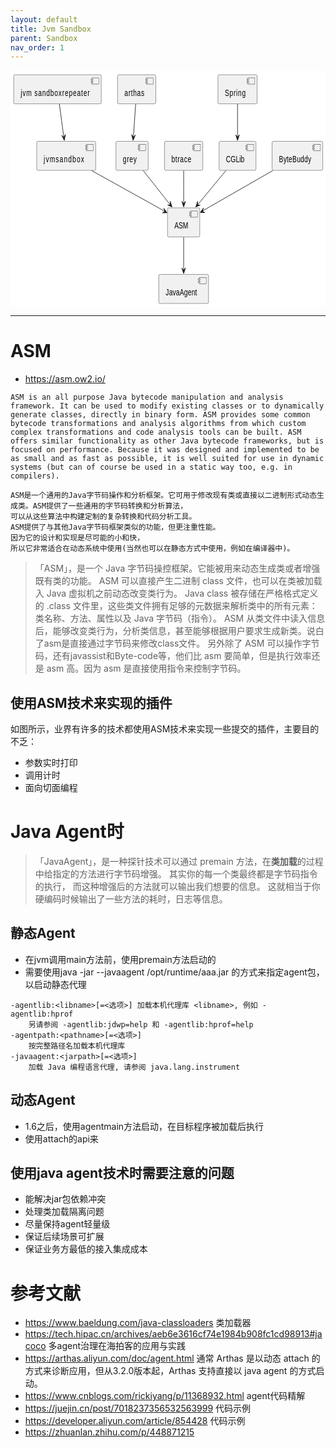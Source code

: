 ```yaml
---
layout: default
title: Jvm Sandbox
parent: Sandbox
nav_order: 1
---
```


<?xml version="1.0" encoding="us-ascii" standalone="no"?><svg xmlns="http://www.w3.org/2000/svg" contentStyleType="text/css" height="378px" preserveAspectRatio="none"style="width:684px;height:378px;background:#FFFFFF;" version="1.1" viewBox="0 0 684 378" width="684px"zoomAndPan="magnify"><defs/><g><!--entity asm--><g id="elem_asm"><rect fill="#F1F1F1" height="46.4883" rx="2.5" ry="2.5" style="stroke:#181818;stroke-width:0.5;" width="70" x="341" y="219.97"/><rect fill="#F1F1F1" height="10" style="stroke:#181818;stroke-width:0.5;" width="15" x="391" y="224.97"/><rect fill="#F1F1F1" height="2" style="stroke:#181818;stroke-width:0.5;" width="4" x="389" y="226.97"/><rect fill="#F1F1F1" height="2" style="stroke:#181818;stroke-width:0.5;" width="4" x="389" y="230.97"/><text fill="#000000" font-family="sans-serif" font-size="14" lengthAdjust="spacing" textLength="30" x="356" y="253.5052">ASM</text></g><!--entity JavaSandbox--><g id="elem_JavaSandbox"><rect fill="#F1F1F1" height="46.4883" rx="2.5" ry="2.5" style="stroke:#181818;stroke-width:0.5;" width="128" x="57" y="113.49"/><rect fill="#F1F1F1" height="10" style="stroke:#181818;stroke-width:0.5;" width="15" x="165" y="118.49"/><rect fill="#F1F1F1" height="2" style="stroke:#181818;stroke-width:0.5;" width="4" x="163" y="120.49"/><rect fill="#F1F1F1" height="2" style="stroke:#181818;stroke-width:0.5;" width="4" x="163" y="124.49"/><text fill="#000000" font-family="sans-serif" font-size="14" lengthAdjust="spacing" textLength="88" x="72" y="147.0252">jvmsandbox</text></g><!--entity repeater--><g id="elem_repeater"><rect fill="#F1F1F1" height="46.4883" rx="2.5" ry="2.5" style="stroke:#181818;stroke-width:0.5;" width="190" x="7" y="7"/><rect fill="#F1F1F1" height="10" style="stroke:#181818;stroke-width:0.5;" width="15" x="177" y="12"/><rect fill="#F1F1F1" height="2" style="stroke:#181818;stroke-width:0.5;" width="4" x="175" y="14"/><rect fill="#F1F1F1" height="2" style="stroke:#181818;stroke-width:0.5;" width="4" x="175" y="18"/><text fill="#000000" font-family="sans-serif" font-size="14" lengthAdjust="spacing" textLength="150" x="22" y="40.5352">jvm sandboxrepeater</text></g><!--entity arthas--><g id="elem_arthas"><rect fill="#F1F1F1" height="46.4883" rx="2.5" ry="2.5" style="stroke:#181818;stroke-width:0.5;" width="83" x="232.5" y="7"/><rect fill="#F1F1F1" height="10" style="stroke:#181818;stroke-width:0.5;" width="15" x="295.5" y="12"/><rect fill="#F1F1F1" height="2" style="stroke:#181818;stroke-width:0.5;" width="4" x="293.5" y="14"/><rect fill="#F1F1F1" height="2" style="stroke:#181818;stroke-width:0.5;" width="4" x="293.5" y="18"/><text fill="#000000" font-family="sans-serif" font-size="14" lengthAdjust="spacing" textLength="43" x="247.5" y="40.5352">arthas</text></g><!--entity grey--><g id="elem_grey"><rect fill="#F1F1F1" height="46.4883" rx="2.5" ry="2.5" style="stroke:#181818;stroke-width:0.5;" width="70" x="229" y="113.49"/><rect fill="#F1F1F1" height="10" style="stroke:#181818;stroke-width:0.5;" width="15" x="279" y="118.49"/><rect fill="#F1F1F1" height="2" style="stroke:#181818;stroke-width:0.5;" width="4" x="277" y="120.49"/><rect fill="#F1F1F1" height="2" style="stroke:#181818;stroke-width:0.5;" width="4" x="277" y="124.49"/><text fill="#000000" font-family="sans-serif" font-size="14" lengthAdjust="spacing" textLength="30" x="244" y="147.0252">grey</text></g><!--entity btrace--><g id="elem_btrace"><rect fill="#F1F1F1" height="46.4883" rx="2.5" ry="2.5" style="stroke:#181818;stroke-width:0.5;" width="83" x="334.5" y="113.49"/><rect fill="#F1F1F1" height="10" style="stroke:#181818;stroke-width:0.5;" width="15" x="397.5" y="118.49"/><rect fill="#F1F1F1" height="2" style="stroke:#181818;stroke-width:0.5;" width="4" x="395.5" y="120.49"/><rect fill="#F1F1F1" height="2" style="stroke:#181818;stroke-width:0.5;" width="4" x="395.5" y="124.49"/><text fill="#000000" font-family="sans-serif" font-size="14" lengthAdjust="spacing" textLength="43" x="349.5" y="147.0252">btrace</text></g><!--entity CGLib--><g id="elem_CGLib"><rect fill="#F1F1F1" height="46.4883" rx="2.5" ry="2.5" style="stroke:#181818;stroke-width:0.5;" width="80" x="453" y="113.49"/><rect fill="#F1F1F1" height="10" style="stroke:#181818;stroke-width:0.5;" width="15" x="513" y="118.49"/><rect fill="#F1F1F1" height="2" style="stroke:#181818;stroke-width:0.5;" width="4" x="511" y="120.49"/><rect fill="#F1F1F1" height="2" style="stroke:#181818;stroke-width:0.5;" width="4" x="511" y="124.49"/><text fill="#000000" font-family="sans-serif" font-size="14" lengthAdjust="spacing" textLength="40" x="468" y="147.0252">CGLib</text></g><!--entity JavaAgent--><g id="elem_JavaAgent"><rect fill="#F1F1F1" height="46.4883" rx="2.5" ry="2.5" style="stroke:#181818;stroke-width:0.5;" width="108" x="322" y="326.46"/><rect fill="#F1F1F1" height="10" style="stroke:#181818;stroke-width:0.5;" width="15" x="410" y="331.46"/><rect fill="#F1F1F1" height="2" style="stroke:#181818;stroke-width:0.5;" width="4" x="408" y="333.46"/><rect fill="#F1F1F1" height="2" style="stroke:#181818;stroke-width:0.5;" width="4" x="408" y="337.46"/><text fill="#000000" font-family="sans-serif" font-size="14" lengthAdjust="spacing" textLength="68" x="337" y="359.9952">JavaAgent</text></g><!--entity Spring--><g id="elem_Spring"><rect fill="#F1F1F1" height="46.4883" rx="2.5" ry="2.5" style="stroke:#181818;stroke-width:0.5;" width="85" x="450.5" y="7"/><rect fill="#F1F1F1" height="10" style="stroke:#181818;stroke-width:0.5;" width="15" x="515.5" y="12"/><rect fill="#F1F1F1" height="2" style="stroke:#181818;stroke-width:0.5;" width="4" x="513.5" y="14"/><rect fill="#F1F1F1" height="2" style="stroke:#181818;stroke-width:0.5;" width="4" x="513.5" y="18"/><text fill="#000000" font-family="sans-serif" font-size="14" lengthAdjust="spacing" textLength="45" x="465.5" y="40.5352">Spring</text></g><!--entity ByteBuddy--><g id="elem_ByteBuddy"><rect fill="#F1F1F1" height="46.4883" rx="2.5" ry="2.5" style="stroke:#181818;stroke-width:0.5;" width="110" x="568" y="113.49"/><rect fill="#F1F1F1" height="10" style="stroke:#181818;stroke-width:0.5;" width="15" x="658" y="118.49"/><rect fill="#F1F1F1" height="2" style="stroke:#181818;stroke-width:0.5;" width="4" x="656" y="120.49"/><rect fill="#F1F1F1" height="2" style="stroke:#181818;stroke-width:0.5;" width="4" x="656" y="124.49"/><text fill="#000000" font-family="sans-serif" font-size="14" lengthAdjust="spacing" textLength="70" x="583" y="147.0252">ByteBuddy</text></g><!--link Spring to CGLib--><g id="link_Spring_CGLib"><path d="M493,53.91 C493,69.52 493,90.38 493,107.13 " fill="none" id="Spring-to-CGLib" style="stroke:#181818;stroke-width:1.0;"/><polygon fill="#181818" points="493,112.1,497,103.1,493,107.1,489,103.1,493,112.1" style="stroke:#181818;stroke-width:1.0;"/></g><!--link repeater to JavaSandbox--><g id="link_repeater_JavaSandbox"><path d="M106.12,53.91 C108.99,69.66 112.82,90.75 115.88,107.57 " fill="none" id="repeater-to-JavaSandbox" style="stroke:#181818;stroke-width:1.0;"/><polygon fill="#181818" points="116.89,112.1,119.2302,102.5332,116.0031,107.1793,111.3571,103.9522,116.89,112.1" style="stroke:#181818;stroke-width:1.0;"/></g><!--link arthas to grey--><g id="link_arthas_grey"><path d="M271.83,53.91 C270.34,69.52 268.34,90.38 266.74,107.13 " fill="none" id="arthas-to-grey" style="stroke:#181818;stroke-width:1.0;"/><polygon fill="#181818" points="266.17,112.1,271.0018,103.5178,266.642,107.1223,263.0375,102.7626,266.17,112.1" style="stroke:#181818;stroke-width:1.0;"/></g><!--link grey to asm--><g id="link_grey_asm"><path d="M288.3,160.4 C305.77,176.7 329.37,198.71 347.68,215.8 " fill="none" id="grey-to-asm" style="stroke:#181818;stroke-width:1.0;"/><polygon fill="#181818" points="350.75,218.59,346.8821,209.5324,347.0881,215.1856,341.435,215.3915,350.75,218.59" style="stroke:#181818;stroke-width:1.0;"/></g><!--link JavaSandbox to asm--><g id="link_JavaSandbox_asm"><path d="M176.33,160.4 C224.23,180.03 292.4,207.96 335.4,225.58 " fill="none" id="JavaSandbox-to-asm" style="stroke:#181818;stroke-width:1.0;"/><polygon fill="#181818" points="339.78,227.78,332.9544,220.68,335.1495,225.8935,329.936,228.0887,339.78,227.78" style="stroke:#181818;stroke-width:1.0;"/></g><!--link btrace to asm--><g id="link_btrace_asm"><path d="M376,160.4 C376,176.01 376,196.87 376,213.62 " fill="none" id="btrace-to-asm" style="stroke:#181818;stroke-width:1.0;"/><polygon fill="#181818" points="376,218.59,380,209.59,376,213.59,372,209.59,376,218.59" style="stroke:#181818;stroke-width:1.0;"/></g><!--link CGLib to asm--><g id="link_CGLib_asm"><path d="M467.61,160.4 C449.37,176.7 424.72,198.71 405.58,215.8 " fill="none" id="CGLib-to-asm" style="stroke:#181818;stroke-width:1.0;"/><polygon fill="#181818" points="402.34,218.59,411.7177,215.5803,406.0699,215.2602,406.3901,209.6124,402.34,218.59" style="stroke:#181818;stroke-width:1.0;"/></g><!--link ByteBuddy to asm--><g id="link_ByteBuddy_asm"><path d="M569.4,160.4 C523.51,179.82 458.41,207.36 416.69,225.01 " fill="none" id="ByteBuddy-to-asm" style="stroke:#181818;stroke-width:1.0;"/><polygon fill="#181818" points="412.21,227.32,422.0569,227.514,416.8182,225.3797,418.9525,220.1409,412.21,227.32" style="stroke:#181818;stroke-width:1.0;"/></g><!--link asm to JavaAgent--><g id="link_asm_JavaAgent"><path d="M376,266.89 C376,282.5 376,303.36 376,320.11 " fill="none" id="asm-to-JavaAgent" style="stroke:#181818;stroke-width:1.0;"/><polygon fill="#181818" points="376,325.08,380,316.08,376,320.08,372,316.08,376,325.08" style="stroke:#181818;stroke-width:1.0;"/></g><!--SRC=[LP312iCW38RlFeKlq5SOj3iCndRoE7Q86heEjCMwqhxzQbn31WhvluJVFxenJ6F4c7LhxXhc_GJrU2z1pn2z7TTdWLTOm5JzrzG99uICYQOEeHoRGielc0Ne4sww39T2S9iJE1JWVBaDLkWIeUttIZ0pfI7s0dHRnkxZ_QPKxUccEVsiZdI4v48r8s4AHH6BAbyX1fdLh2p9dXL7OB9VVfCs-080]--></g></svg>

---

# ASM

- https://asm.ow2.io/

```text
ASM is an all purpose Java bytecode manipulation and analysis framework. It can be used to modify existing classes or to dynamically generate classes, directly in binary form. ASM provides some common bytecode transformations and analysis algorithms from which custom complex transformations and code analysis tools can be built. ASM offers similar functionality as other Java bytecode frameworks, but is focused on performance. Because it was designed and implemented to be as small and as fast as possible, it is well suited for use in dynamic systems (but can of course be used in a static way too, e.g. in compilers).

ASM是一个通用的Java字节码操作和分析框架。它可用于修改现有类或直接以二进制形式动态生成类。ASM提供了一些通用的字节码转换和分析算法，
可以从这些算法中构建定制的复杂转换和代码分析工具。
ASM提供了与其他Java字节码框架类似的功能，但更注重性能。
因为它的设计和实现是尽可能的小和快，
所以它非常适合在动态系统中使用(当然也可以在静态方式中使用，例如在编译器中)。
```

> 「ASM」，是一个 Java 字节码操控框架。它能被用来动态生成类或者增强既有类的功能。
> ASM 可以直接产生二进制 class 文件，也可以在类被加载入 Java 虚拟机之前动态改变类行为。
> Java class 被存储在严格格式定义的 .class 文件里，这些类文件拥有足够的元数据来解析类中的所有元素：类名称、方法、属性以及
> Java 字节码（指令）。
> ASM 从类文件中读入信息后，能够改变类行为，分析类信息，甚至能够根据用户要求生成新类。说白了asm是直接通过字节码来修改class文件。
> 另外除了 ASM 可以操作字节码，还有javassist和Byte-code等，他们比 asm 要简单，但是执行效率还是 asm 高。因为 asm
> 是直接使用指令来控制字节码。

## 使用ASM技术来实现的插件

如图所示，业界有许多的技术都使用ASM技术来实现一些提交的插件，主要目的不乏：

- 参数实时打印
- 调用计时
- 面向切面编程

# Java Agent时

> 「JavaAgent」，是一种探针技术可以通过 premain 方法，在**类加载**的过程中给指定的方法进行字节码增强。
> 其实你的每一个类最终都是字节码指令的执行，
> 而这种增强后的方法就可以输出我们想要的信息。
> 这就相当于你硬编码时候输出了一些方法的耗时，日志等信息。

## 静态Agent

- 在jvm调用main方法前，使用premain方法启动的
- 需要使用java -jar --javaagent /opt/runtime/aaa.jar 的方式来指定agent包，以启动静态代理

```shell
-agentlib:<libname>[=<选项>] 加载本机代理库 <libname>, 例如 -agentlib:hprof
	另请参阅 -agentlib:jdwp=help 和 -agentlib:hprof=help
-agentpath:<pathname>[=<选项>]
	按完整路径名加载本机代理库
-javaagent:<jarpath>[=<选项>]
	加载 Java 编程语言代理, 请参阅 java.lang.instrument
```

## 动态Agent

- 1.6之后，使用agentmain方法启动，在目标程序被加载后执行
- 使用attach的api来

## 使用java agent技术时需要注意的问题

- 能解决jar包依赖冲突
- 处理类加载隔离问题
- 尽量保持agent轻量级
- 保证后续场景可扩展
- 保证业务方最低的接入集成成本

# 参考文献

- https://www.baeldung.com/java-classloaders 类加载器
- https://tech.hipac.cn/archives/aeb6e3616cf74e1984b908fc1cd98913#jacoco 多agent治理在海拍客的应用与实践
- https://arthas.aliyun.com/doc/agent.html 通常 Arthas 是以动态 attach 的方式来诊断应用，但从3.2.0版本起，Arthas 支持直接以
  java agent 的方式启动。
- https://www.cnblogs.com/rickiyang/p/11368932.html agent代码精解
- https://juejin.cn/post/7018237356532563999 代码示例
- https://developer.aliyun.com/article/854428 代码示例
- https://zhuanlan.zhihu.com/p/448871215